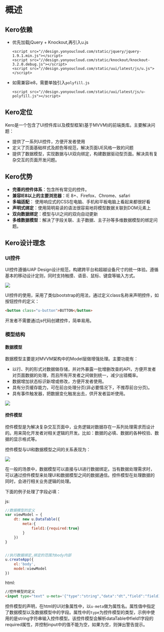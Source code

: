 # 概述

## Kero依赖

* 优先加载jQuery + Knockout,再引入u.js

  ```
  <script src="//design.yonyoucloud.com/static/jquery/jquery-1.9.1.min.js"></script>
  <script src="//design.yonyoucloud.com/static/knockout/knockout-3.2.0.debug.js"></script>
  <script src="//design.yonyoucloud.com/static/uui/latest/js/u.js"></script>
  ```


* 如需兼容ie8，需要单独引入`polyfill.js`

  ```
  <script src="//design.yonyoucloud.com/static/uui/latest/js/u-polyfill.js"></script>
  ```

## Kero定位

Kero是一个包含了UI控件库以及模型框架(基于MVVM)的前端类库。主要解决问题：

+ 提供了一系列UI控件，方便开发者使用
+ 定义了页面基础样式及颜色等规范，解决页面UE风格一致的问题
+ 提供了数据模型，实现数据与UI双向绑定，构建数据驱动型页面。解决具有复杂交互的页面开发问题。

## Kero优势

+ **完善的控件体系**：包含所有常见的控件。
+ **兼容IE8以上的主要浏览器**：IE 8+、Firefox、Chrome、safari
+ **多端适配**： 使用响应式的CSS在电脑、手机和平板电脑上看起来都很好看
+ **声明式绑定**：使用简明易读的语法很容易地将模型数据关联到DOM元素上
+ **双向数据绑定**：模型与UI之间的双向自动更新
+ **多维数据模型**：解决了字段关联、主子数据、主子孙等多维数据模型的绑定问题。

## Kero设计理念

### UI控件

UI控件遵循iUAP Design设计规范，构建跨平台和超越设备尺寸的统一体验。遵循基本的移动设计定则，同时支持触摸、语音、鼠标、键盘等输入方式。

![](/assets/images/img/materialdesign.png)


UI控件的使用，采用了类似bootstrap的用法，通过定义class名称来声明控件，如按钮控件的定义：

```html
<button class="u-button">BUTTON</button>
```

开发者不需要通过js代码创建控件，简单易用。

### 模型结构

#### 数据模型


数据模型主要是对MVVM架构中的Model层做增强处理。主要功能有：

+ 以行、列的形式对数据做存储，并对外暴露一批增删改查的API，方便开发者对页面数据的处理，而且所有开发者之间做到统一，减少出错概率。
+ 数据增加状态标识新增或修改，方便开发者使用。
+ 具有分页缓存能力，可在前台处理分页(非必要情况下，不推荐前台分页)。
+ 具有事件触发器，把数据变化触发出去，供开发者监听使用。

![](img/datatable.png)


#### 控件模型

控件模型是为解决复杂交互页面中，业务逻辑对数据存在一系列处理需求而设计的。用来简化开发者对相关逻辑的开发。比如：数据的必填、数据的各种校验、数据的显示格式等。

控件模型与UI和数据模型之间的关系表现为：

![](img/mvvm.png)

在一般的场景中，数据模型可以直接与UI进行数据绑定。当有数据处理需求时，可以通过控件模型来处理UI和数据模型之间的数据通信。控件模型在处理数据的同时，会进行相关业务逻辑的处理。

下面的例子处理了字段必填：

js:

```javascript
//数据模型的定义
var viewModel = {
	dt: new u.DataTable({
		meta:{
			field1:{required:true}
		}
	})
}


//执行数据绑定,绑定的范围为body内部
u.createApp({
	el:'body',
	model:viewModel
})
```

html:
```html
//控件模型的定义
<input type="text" u-meta='{"type":"string","data":"dt","field":"field1"}'/>
```

控件模型的声明，在html的UI对象属性中，以`u-meta`做为属性名。属性值中指定了数据模型以及数据模型中的字段。属性中的`type`为控件模型的类型，示例中使用的是string字符串输入控件模型。该控件模型会解析dataTable中field1字段的required属性，并控制input中的值不能为空，如果为空，则弹出警告提示。
